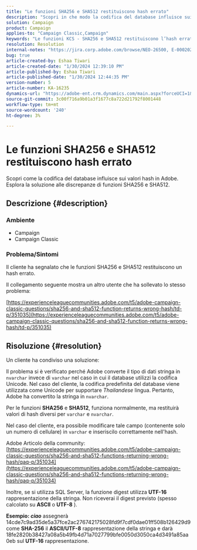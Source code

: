```yaml
---
title: "Le funzioni SHA256 e SHA512 restituiscono hash errato"
description: "Scopri in che modo la codifica del database influisce sui valori hash in Adobe."
solution: Campaign
product: Campaign
applies-to: "Campaign Classic,Campaign"
keywords: "Le funzioni KCS - SHA256 e SHA512 restituiscono l’hash errato 2o aggiornamento"
resolution: Resolution
internal-notes: "https://jira.corp.adobe.com/browse/NEO-26500, E-000202021, E-000148142"
bug: true
article-created-by: Eshaa Tiwari
article-created-date: "1/30/2024 12:39:10 PM"
article-published-by: Eshaa Tiwari
article-published-date: "1/30/2024 12:44:35 PM"
version-number: 5
article-number: KA-16235
dynamics-url: "https://adobe-ent.crm.dynamics.com/main.aspx?forceUCI=1&pagetype=entityrecord&etn=knowledgearticle&id=76bac78d-6cbf-ee11-9079-6045bd006268"
source-git-commit: 3c00f716a9b01a3f1677c8a722d21792f8001448
workflow-type: tm+mt
source-wordcount: '240'
ht-degree: 3%

---
```


# Le funzioni SHA256 e SHA512 restituiscono hash errato


Scopri come la codifica del database influisce sui valori hash in Adobe. Esplora la soluzione alle discrepanze di funzioni SHA256 e SHA512.

## Descrizione {#description}


### <b>Ambiente</b>

- Campaign
- Campaign Classic


### <b>Problema/Sintomi</b>

Il cliente ha segnalato che le funzioni SHA256 e SHA512 restituiscono un hash errato.

Il collegamento seguente mostra un altro utente che ha sollevato lo stesso problema:

[https://experienceleaguecommunities.adobe.com/t5/adobe-campaign-classic-questions/sha256-and-sha512-function-returns-wrong-hash/td-p/351035](https://experienceleaguecommunities.adobe.com/t5/adobe-campaign-classic-questions/sha256-and-sha512-function-returns-wrong-hash/td-p/351035)




## Risoluzione {#resolution}


Un cliente ha condiviso una soluzione:

Il problema si è verificato perché Adobe converte il tipo di dati stringa in `nvarchar` invece di `varchar` nel caso in cui il database utilizzi la codifica Unicode. Nel caso del cliente, la codifica predefinita del database viene utilizzata come Unicode per supportare *Thailandese* lingua. Pertanto, Adobe ha convertito la stringa in `nvarchar`.

Per le funzioni <b>SHA256</b> e <b>SHA512</b>, funziona normalmente, ma restituirà valori di hash diversi per `varchar` e `nvarchar`.

Nel caso del cliente, era possibile modificare tale campo (contenente solo un numero di cellulare) in `varchar` e inseriscilo correttamente nell&#39;hash.

Adobe Articolo della community:
[https://experienceleaguecommunities.adobe.com/t5/adobe-campaign-classic-questions/sha256-and-sha512-functions-returning-wrong-hash/qaq-p/351034](https://experienceleaguecommunities.adobe.com/t5/adobe-campaign-classic-questions/sha256-and-sha512-functions-returning-wrong-hash/qaq-p/351034)

Inoltre, se si utilizza SQL Server, la funzione digest utilizza <b>UTF-16</b> rappresentazione della stringa. Non riceverai il digest previsto (spesso calcolato su <b>ASCII</b> o <b>UTF-8</b> ).

<b>Esempio: *ciao</b>* assegnerà 14cde7c9ad35de5a37fce2ac276742175028fd9f7cdf0dae01ff508b126429d9 come <b>SHA-256</b> il <b>ASCII/UTF-8</b> rappresentazione della stringa e darà 18fe2820b38427a08a5b49fb4d71a7027799bfe0050d3050ca4d3491a85aa0eb sul <b>UTF-16</b> rappresentazione.
